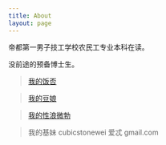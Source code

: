 ```yaml
---
title: About
layout: page
---
```


帝都第一男子技工学校农民工专业本科在读。

没前途的预备博士生。

>[我的饭否](http://fanfou.com/Ethanol)  

>[我的豆娘](http://www.douban.com/people/Ethanol/)  

>[我的性浪微勃](http://weibo.com/cubicstone)   

>我的基妹 cubicstonewei 爱忒 gmail.com  




